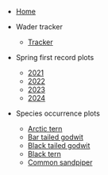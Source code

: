 <!-- docs/_sidebar.md -->

- [Home](README.md)

- Wader tracker

    - [Tracker](/wader_tracker/wader_tracker.md)

- Spring first record plots

    - [2021](/First_record_plots/2021.md)
    - [2022](/First_record_plots/2022.md)
    - [2023](/First_record_plots/2023.md)
    - [2024](/First_record_plots/2024.md)

- Species occurrence plots

    - [Arctic tern](/Species_distributions/arctic_tern.md)
    - [Bar tailed godwit](/Species_distributions/bar_tailed_godwit.md)
    - [Black tailed godwit](/Species_distributions/black_tailed_godwit.md)
    - [Black tern](/Species_distributions/black_tern.md)
    - [Common sandpiper](/Species_distributions/common_sandpiper.md)
